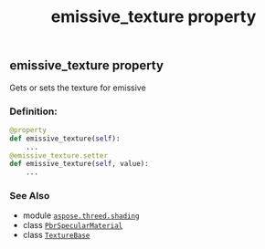 ﻿---
title: emissive_texture property
second_title: Aspose.3D for Python via .NET API References
description: 
type: docs
weight: 180
url: /aspose.threed.shading/pbrspecularmaterial/emissive_texture/
is_root: false
---

## emissive_texture property


Gets or sets the texture for emissive
### Definition:
```python
@property
def emissive_texture(self):
    ...
@emissive_texture.setter
def emissive_texture(self, value):
    ...
```

### See Also
* module [`aspose.threed.shading`](../../)
* class [`PbrSpecularMaterial`](/3d/python-net/aspose.threed.shading/pbrspecularmaterial)
* class [`TextureBase`](/3d/python-net/aspose.threed.shading/texturebase)
